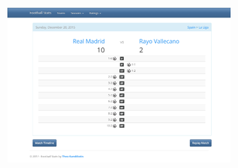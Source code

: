![Match details](https://raw.githubusercontent.com/TheoKand/FootballStats/master/Screenshots/matchDetails.png)
